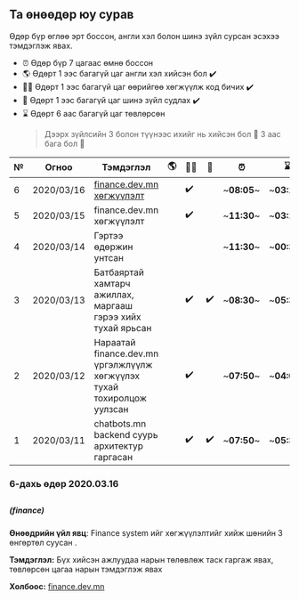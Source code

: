 ## Та өнөөдөр юу сурав

Өдөр бүр өглөө эрт боссон, англи хэл болон шинэ зүйл сурсан эсэхээ тэмдэглэж явах.

- :alarm_clock: Өдөр бүр 7 цагаас өмнө боссон
- :earth_americas: Өдөрт 1 ээс багагүй цаг англи хэл хийсэн бол :heavy_check_mark:
- :man_technologist: Өдөрт 1 ээс багагүй цаг өөрийгөө хөгжүүлж код бичих :heavy_check_mark:
- :open_book: Өдөрт 1 ээс багагүй цаг шинэ зүйл судлах :heavy_check_mark:
- :hourglass: Өдөрт 6 аас багагүй цаг төвлөрсөн
  > Дээрх зүйлсийн 3 болон түүнээс ихийг нь хийсэн бол :triangular_flag_on_post: 3 аас бага бол :poop:

| №   | Огноо      | Тэмдэглэл                                                              | :earth_americas: | :man_technologist: | :open_book:        | :alarm_clock: | :hourglass: |        |
| --- | ---------- | ---------------------------------------------------------------------- | ---------------- | ------------------ | ------------------ | ------------- | ----------- | ------ |
| 6   | 2020/03/16 | [finance.dev.mn хөгжүүлэлт](#6-дахь-өдөр-20200316)                     |                  | :heavy_check_mark: |                    | ~**08:05**~   | ~**03:12**~ | :poop: |
| 5   | 2020/03/15 | finance.dev.mn хөгжүүлэлт                                              |                  | :heavy_check_mark: |                    | ~**11:30**~   | ~**03:12**~ | :poop: |
| 4   | 2020/03/14 | Гэртээ өдөржин унтсан                                                  |                  |                    |                    | ~**11:30**~   | ~**00:37**~ | :poop: |
| 3   | 2020/03/13 | Батбаяртай хамтарч ажиллах, маргааш гэрээ хийх тухай ярьсан            |                  | :heavy_check_mark: | :heavy_check_mark: | ~**08:30**~   | ~**05:39**~ | :poop: |
| 2   | 2020/03/12 | Нараатай finance.dev.mn үргэлжлүүлж хөгжүүлэх тухай тохиролцож уулзсан |                  | :heavy_check_mark: |                    | ~**07:50**~   | ~**04:09**~ | :poop: |
| 1   | 2020/03/11 | chatbots.mn backend суурь архитектур гаргасан                          |                  | :heavy_check_mark: | :heavy_check_mark: | ~**07:50**~   | ~**05:39**~ | :poop: |


### 6-дахь өдөр 2020.03.16
##
##### (finance)

**Өнөөдрийн үйл явц**: Finance system ийг хөгжүүлэлтийг хийж шөнийн 3 өнгөртөл суусан .

**Тэмдэглэл:** Бүх хийсэн ажлуудаа нарын төлөвлөж таск гаргаж явах, төвлөрсөн цагаа нарын тэмдэглэж явах

**Холбоос:** [finance.dev.mn](http://finance.dev.mn)

